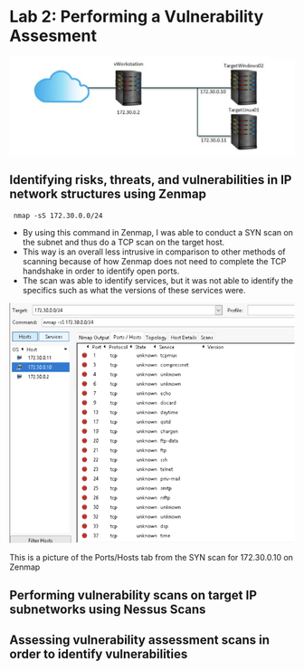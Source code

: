 # Lab 2: Performing a Vulnerability Assesment

<p align = "center">
<img src = "https://github.com/Ttokkime/Lab-2/blob/439648fd216411c651c7f8b93319827016534dc8/Lab%202%20topology.png">
</p>

## Identifying risks, threats, and vulnerabilities in IP network structures using Zenmap
```
 nmap -sS 172.30.0.0/24
```

* By using this command in Zenmap, I was able to conduct a SYN scan on the subnet and thus do a TCP scan on the target host. 
* This way is an overall less intrusive in comparison to other methods of scanning because of how Zenmap does not need to complete the TCP handshake in order to identify open ports. 
* The scan was able to identify services, but it was not able to identify the specifics such as what the versions of these services were. 

<p align = "center">
<img src = "https://github.com/Ttokkime/Lab-2/blob/8d18e915961a7d513b555896f4e695182c26990f/172.30.0.10%20Nmap%20Ports%20and%20Hosts.png">
</p>
 
 This is a picture of the Ports/Hosts tab from the SYN scan for 172.30.0.10 on Zenmap

## Performing vulnerability scans on target IP subnetworks using Nessus Scans
## Assessing vulnerability assessment scans in order to identify vulnerabilities

